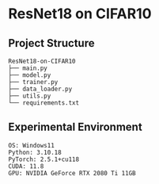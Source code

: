 # ResNet18 on CIFAR10

## Project Structure
```
ResNet18-on-CIFAR10
├── main.py
├── model.py
├── trainer.py
├── data_loader.py
├── utils.py
└── requirements.txt
```

## Experimental Environment
```
OS: Windows11
Python: 3.10.18
PyTorch: 2.5.1+cu118
CUDA: 11.8
GPU: NVIDIA GeForce RTX 2080 Ti 11GB
```
